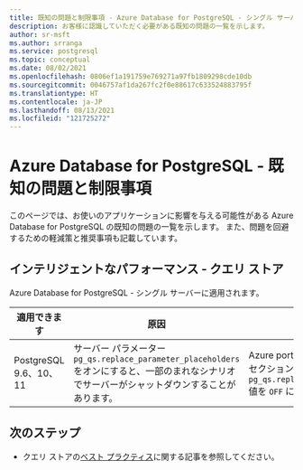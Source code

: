 ```yaml
---
title: 既知の問題と制限事項 - Azure Database for PostgreSQL - シングル サーバーとフレキシブル サーバー (プレビュー)
description: お客様に認識していただく必要がある既知の問題の一覧を示します。
author: sr-msft
ms.author: srranga
ms.service: postgresql
ms.topic: conceptual
ms.date: 08/02/2021
ms.openlocfilehash: 0806ef1a191759e769271a97fb1809298cde10db
ms.sourcegitcommit: 0046757af1da267fc2f0e88617c633524883795f
ms.translationtype: HT
ms.contentlocale: ja-JP
ms.lasthandoff: 08/13/2021
ms.locfileid: "121725272"
---
```

# <a name="azure-database-for-postgresql---known-issues-and-limitations"></a>Azure Database for PostgreSQL - 既知の問題と制限事項

このページでは、お使いのアプリケーションに影響を与える可能性がある Azure Database for PostgreSQL の既知の問題の一覧を示します。 また、問題を回避するための軽減策と推奨事項も記載しています。

## <a name="intelligent-performance---query-store"></a>インテリジェントなパフォーマンス - クエリ ストア

Azure Database for PostgreSQL - シングル サーバーに適用されます。

| 適用できます | 原因 | 修復|
| ----- | ------ | ---- | 
| PostgreSQL 9.6、10、11 | サーバー パラメーター `pg_qs.replace_parameter_placeholders` をオンにすると、一部のまれなシナリオでサーバーがシャットダウンすることがあります。 | Azure portal の [サーバー パラメーター] セクションで、パラメーター `pg_qs.replace_parameter_placeholders` 値を `OFF` にして保存します。   | 


## <a name="next-steps"></a>次のステップ
- クエリ ストアの[ベスト プラクティス](./concepts-query-store-best-practices.md)に関する記事を参照してください。
